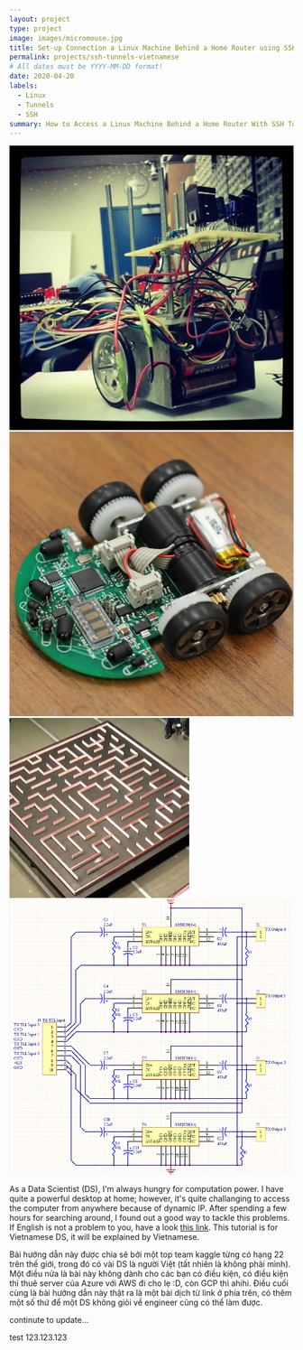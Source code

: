 ```yaml
---
layout: project
type: project
image: images/micromouse.jpg
title: Set-up Connection a Linux Machine Behind a Home Router using SSH Tunnels by Vietnamese.
permalink: projects/ssh-tunnels-vietnamese
# All dates must be YYYY-MM-DD format!
date: 2020-04-20
labels:
  - Linux
  - Tunnels
  - SSH
summary: How to Access a Linux Machine Behind a Home Router With SSH Tunnels
---
```


<div class="ui small rounded images">
  <img class="ui image" src="../images/micromouse-robot.png">
  <img class="ui image" src="../images/micromouse-robot-2.jpg">
  <img class="ui image" src="../images/micromouse.jpg">
  <img class="ui image" src="../images/micromouse-circuit.png">
</div>

As a Data Scientist (DS), I'm always hungry for computation power. I have quite a powerful desktop at home; however, it's quite challanging to access the computer from anywhere because of dynamic IP. After spending a few hours for searching around, I found out a good way to tackle this problems. If English is not a problem to you, have a look [this link](https://juliansimioni.com/blog/howto-access-a-linux-machine-behind-a-home-router-with-ssh-tunnels/). This tutorial is for Vietnamese DS, it will be explained by Vietnamese.

Bài hướng dẫn này được chia sẽ bởi một top team kaggle từng có hạng 22 trên thế giới, trong đó có vài DS là người Việt (tất nhiên là không phải mình). Một điều nửa là bài này không dành cho các bạn có điều kiện, có điều kiện thì thuê server của Azure với AWS đi cho lẹ :D, còn GCP thì ahihi. Điều cuối cùng là bài hướng dẫn này thật ra là một bài dịch từ link ở phía trên, có thêm một số thứ để một DS không giỏi về engineer cũng có thể làm được. 

continute to update...

test 123.123.123